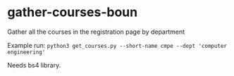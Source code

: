 # gather-courses-boun
Gather all the courses in the registration page by department

Example run:
`python3 get_courses.py --short-name cmpe --dept 'computer engineering'`

Needs bs4 library.
